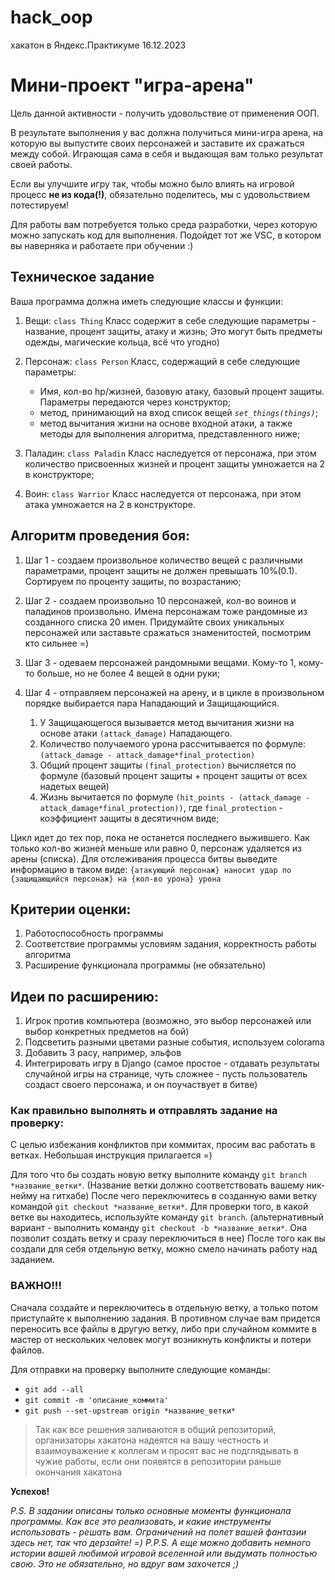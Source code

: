 # hack_oop
хакатон в Яндекс.Практикуме 16.12.2023

# Мини-проект "игра-арена"

Цель данной активности - получить удовольствие от применения ООП.

В результате выполнения у вас должна получиться мини-игра арена, на которую вы выпустите своих 
персонажей и заставите их сражаться между собой. Играющая сама в себя и выдающая вам только результат своей работы. 

Если вы улучшите игру так, чтобы можно было влиять на игровой процесс **не из кода(!)**, обязательно поделитесь, мы с удовольствием потестируем! 

Для работы вам потребуется только среда разработки, через которую можно запускать код для выполнения. 
Подойдет тот же VSC, в котором вы наверняка и работаете при обучении :)


## Техническое задание

Ваша программа должна иметь следующие классы и функции: 
1. Вещи: `class Thing`
    Класс содержит в себе следующие параметры - название, процент защиты, атаку и жизнь; Это могут быть предметы одежды, магические кольца, всё что угодно)

2. Персонаж: `class Person`
    Класс, содержащий в себе следующие параметры: 
    - Имя, кол-во hp/жизней, базовую атаку, базовый процент защиты. Параметры передаются через конструктор;
    - метод, принимающий на вход список вещей *`set_things(things)`*;
    - метод вычитания жизни на основе входной атаки, а также методы для выполнения алгоритма, представленного ниже;

3. Паладин: `class Paladin`
    Класс наследуется от персонажа, при этом количество присвоенных жизней и процент защиты умножается на 2 в конструкторе;

4. Воин: `class Warrior`
    Класс наследуется от персонажа, при этом атака умножается на 2 в конструкторе.

## Алгоритм проведения боя:
1. Шаг 1 - создаем произвольное количество вещей с различными параметрами, процент защиты не должен превышать 10%(0.1). 
    Сортируем по проценту защиты, по возрастанию;

2. Шаг 2 - создаем произвольно 10 персонажей, кол-во воинов и паладинов произвольно. 
    Имена персонажам тоже рандомные из созданного списка 20 имен. 
    Придумайте своих уникальных персонажей или заставьте сражаться знаменитостей, посмотрим кто сильнее =) 

3. Шаг 3 - одеваем персонажей рандомными вещами. 
    Кому-то 1, кому-то больше, но не более 4 вещей в одни руки;

4. Шаг 4 - отправляем персонажей на арену, и в цикле в произвольном порядке выбирается пара Нападающий и Защищающийся.
    1. У Защищающегося вызывается метод вычитания жизни на основе атаки `(attack_damage)` Нападающего. 
    2. Количество получаемого урона рассчитывается по формуле: `(attack_damage - attack_damage*final_protection)`
    3. Общий процент защиты `(final_protection)` вычисляется по формуле (базовый процент защиты + процент защиты от всех надетых вещей)
    4. Жизнь вычитается по формуле `(hit_points - (attack_damage - attack_damage*final_protection))`, где `final_protection` - коэффициент защиты в десятичном виде;

Цикл идет до тех пор, пока не останется последнего выжившего. 
Как только кол-во жизней меньше или равно 0, персонаж удаляется из арены (списка). 
Для отслеживания процесса битвы выведите информацию в таком виде: `{атакующий персонаж} наносит удар по {защищающийся персонаж} на {кол-во урона} урона`


## Критерии оценки:
1) Работоспособность программы
2) Соответствие программы условиям задания, корректность работы алгоритма
3) Расширение функционала программы (не обязательно)

## Идеи по расширению:
1) Игрок против компьютера (возможно, это выбор персонажей или выбор конкретных предметов на бой)
2) Подсветить разными цветами разные события, используем colorama
3) Добавить 3 расу, например, эльфов
4) Интегрировать игру в Django (самое простое - отдавать результаты случайной игры на странице, чуть сложнее - пусть пользователь создаст своего персонажа, и он поучаствует в битве)


### Как правильно выполнять и отправлять задание на проверку:
С целью избежания конфликтов при коммитах, просим вас работать в ветках. Небольшая инструкция прилагается =)

Для того что бы создать новую ветку выполните команду `git branch *название_ветки*`.
(Название ветки должно соответствовать вашему ник-нейму на гитхабе)
После чего переключитесь в созданную вами ветку командой `git checkout *название_ветки*`.
Для проверки того, в какой ветке вы находитесь, используйте команду `git branch`.
(альтернативный вариант - выполнить команду `git checkout -b *название_ветки*`. Она позволит создать ветку и сразу переключиться в нее)
После того как вы создали для себя отдельную ветку, можно смело начинать работу над заданием.

### **ВАЖНО!!!**
Сначала создайте и переключитесь в отдельную ветку, а только потом приступайте к выполнению задания.
В противном случае вам придется переносить все файлы в другую ветку, либо при случайном коммите в мастер от нескольких человек могут возникнуть конфликты и потери файлов. 

Для отправки на проверку выполните следующие команды:
* `git add --all`
* `git commit -m 'описание_коммита'`
* `git push --set-upstream origin *название_ветки*`

> Так как все решения заливаются в общий репозиторий, организаторы хакатона надеятся на вашу честность и 
> взаимоуважение к коллегам и просят вас не подглядывать в чужие работы, если они появятся в репозитории раньше окончания хакатона

**Успехов!**


*P.S. В задании описаны только основные моменты функционала программы. Как все это реализовать, и какие инструменты использовать - решать вам. Ограничений на полет вашей фантазии здесь нет, так что дерзайте! =) 
P.P.S. А еще можно добавить немного истории вашей любимой игровой вселенной или выдумать полностью свою. Это не обязательно, но вдруг вам захочется ;)*
